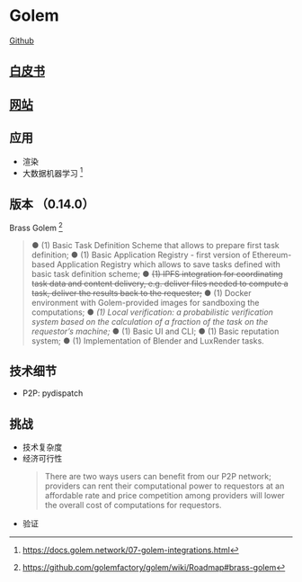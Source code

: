 
# Golem
[Github](https://github.com/golemfactory/golem)


## [白皮书](https://ethfans.org/topics/743)

## [网站](https://golem.network/learn.html)


## 应用

* 渲染
* 大数据机器学习 [^going-forward]

[^going-forward]: https://docs.golem.network/07-golem-integrations.html


## 版本 （0.14.0）
Brass Golem [^brass-golem]

[^brass-golem]: https://github.com/golemfactory/golem/wiki/Roadmap#brass-golem

>● (1) Basic Task Definition Scheme that allows to prepare first task definition;
● (1) Basic Application Registry - first version of Ethereum-based Application Registry
which allows to save tasks defined with basic task definition scheme;
● ~~(1)  IPFS integration for coordinating task data and content delivery, e.g. deliver files
needed to compute a task, deliver the results back to the requester;~~
● (1) Docker environment with Golem-provided images for sandboxing the
computations;
● _(1) Local verification: a probabilistic verification system based on the calculation of a
fraction of the task on the requestor’s machine;_
● (1) Basic UI and CLI;
● (1) Basic reputation system;
● (1) Implementation of  Blender  and  LuxRender  tasks.

## 技术细节

* P2P: pydispatch

## 挑战
* 技术复杂度
* 经济可行性
  >There are two ways users can benefit from our P2P network; providers can rent their computational power to requestors at an affordable rate and price competition among providers will lower the overall cost of computations for requestors.
* 验证
